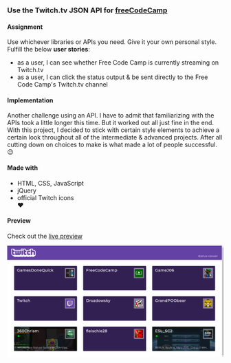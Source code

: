 ### Use the Twitch.tv JSON API for [freeCodeCamp](https://www.freecodecamp.org/challenges/use-the-twitchtv-json-api)

#### Assignment
Use whichever libraries or APIs you need. Give it your own personal style.  
Fulfill the below **user stories**:
- as a user, I can see whether Free Code Camp is currently streaming on Twitch.tv  
- as a user, I can click the status output & be sent directly to the Free Code Camp's Twitch.tv channel  

#### Implementation
Another challenge using an API. I have to admit that familiarizing with the APIs took a little longer this time. But it worked out all just fine in the end. With this project, I decided to stick with certain style elements to achieve a certain look throughout all of the intermediate & advanced projects. After all cutting down on choices to make is what made a lot of people successful. :wink: 

#### Made with
- HTML, CSS, JavaScript  
- jQuery  
- official Twitch icons  
♥

#### Preview

Check out the [live preview](https://miffili.github.io/freeCodeCamp/FED-twitchAPIproject)

![Screenshot of the Twitch Previewer for freeCodeCamp](https://raw.githubusercontent.com/Miffili/freeCodeCamp/eedaa8cedca760d16bab25af598e99035c6ae9fd/FED-twitchAPIproject/preview/2018-02-04%2015_19_17-favorite%20twitch%20channels.png "Screenshot of the Twitch Previewer for freeCodeCamp")

